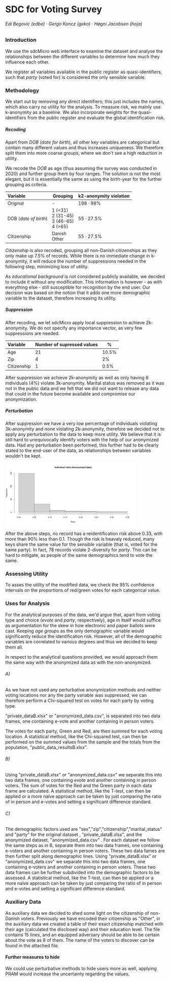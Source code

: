 # 	SDC for Voting Survey

###### Edi Begovic (edbe)  ·  Gergo Koncz (geko)  ·  Høgni Jacobsen (hoja)



### Introduction

We use the sdcMicro web interface to examine the dataset and analyse the relationships between the different variables to determine how much they influence each other. 

We register all variables available in the public register as quasi-identifiers, such that *party* (voted for) is considered the only sensible variable. 

### Methodology

We start out by removing any direct identifiers; this just includes the names, which also carry no utility for the analysis. To measure risk, we mainly use k-anonymity as a baseline. We also incorporate weights for the quasi-identifiers from the public register and evaluate the global identification risk.

##### Recoding

Apart from *DOB* (*date for birth*), all other key variables are categorical but contain many different values and thus increases uniqueness. We therefore split them into more coarse groups, where we don't see a high reduction in utility. 

We recode the *DOB* as age (thus assuming the survey was conducted in 2020) and further group them by four ranges. The solution is not the most elegant, but it is essentially the same as using the birth-year for the further grouping as criteria.

| Variable              | Grouping                                           | k2-anonymity violation |
| :-------------------- | -------------------------------------------------- | ---------------------- |
| Original              | -                                                  | 198 · 98%              |
| DOB (*date of birth*) | 1 (<31)<br />2 (31-45)<br />3 (46-65)<br />4 (>65) | 55 · 27.5%             |
| Citizenship           | Danish<br />Other                                  | 55 · 27.5%             |

*Citizenship* is also recoded, grouping all non-Danish citizenships as they only make up 7.5% of records. While there is no immediate change in k-anonymity, it will reduce the number of suppressions needed in the following step, minimizing loss of utility.

As *educational background* is not considered publicly available, we decided to include it without any modification. This information is however - as with everything else - still susceptible for recognition by the end user. Our decision was based on the notion that it adds one more demographic variable to the dataset, therefore increasing its utility.

##### Suppression

After recoding, we let sdcMicro apply local suppression to achieve 2k-anonymity. We do not specify any importance vector, as very few suppressions are needed.

| Variable    | Number of supressed values | %     |
| :---------- | -------------------------- | ----- |
| Age         | 21                         | 10.5% |
| Zip         | 4                          | 2%    |
| Citizenship | 1                          | 0.5%  |

After suppression we achieve 2k-anonymity as well as only having 8 individuals (4%) violate 3k-anonymity. Marital status was removed as it was not in the public data and we felt that we did not want to release any data that could in the future become available and compromise our anonymization.

##### Perturbation

After suppression we have a very low percentage of individuals violating 3k-anonymity and none violating 2k-anonymity, therefore we decided not to apply any perturbation to the data to keep more utility. We believe that it is still hard to unequivocally identify voters with the help of our anonymized data. Had any perturbation been performed, this further had to be clearly stated to the end-user of the data, as relationships between variables wouldn't be kept. 



<img src="risk_dist.png" alt="Screenshot 2020-11-10 at 10.15.13" style="zoom:40%;" />

After the above steps, no record has a reidentification risk above 0.33, with more than 90% less than 0.1. Though the risk is heavaly reduced, many keys share the same value for the sensible variable (that is, voted for the same party). In fact, 78 records violate 2-diversity for *party*. This can be hard to mitigate, as people of the same demographics tend to vote the same.


### Assessing Utility

To asses the utility of the modified data, we check the 95% confidence intervals on the proportions of red/green votes for each categorical value.


### Uses for Analysis

For the analytical purposes of the data, we'd argue that, apart from voting type and choice (*evote* and *party*, respectively), age in itself would suffice as argumentation for the skew in how electronic and paper ballots were cast. Keeping *age groups* as the only demographic variable would significantly reduce the identification risk. However, all of the demographic variables are correlated to various degrees and thus we decided to keep them all. 

In respect to the analytical questions provided, we would approach them the same way with the anonymized data as with the non-anonymized. 

###### A)	

As we have not used any perturbative anonymization methods and neither voting locations nor any the party variable was suppressed, we can therefore perform a Chi-squared test on votes for each party by voting type. 

"private_dataB.xlsx" or "anonymized_data.csv", is separated into two data frames, one containing e-vote and another containing in person voters.

The votes for each party, Green and Red, are then summed for each voting location. A statistical method, like the Chi-squared test, can then be performed on the summed values from the sample and the totals from the population, "public_data_resultsB.xlsx".

###### B)

Using "private_dataB.xlsx" or "anonymized_data.csv" we separate this into two data frames, one containing *evote* and another containing in person voters. The sum of votes for the Red and the Green party in each data frame are calculated. A statistical method, like the T-test, can then be applied or a more naïve approach can be taken by just comparing the ratio of in person and e-votes and setting a significant difference standard.

###### C)

The demographic factors used are "sex","zip","citizenship","marital_status" and "party" for the original dataset , "private_dataB.xlsx", and the anonymized dataset, "anonymized_data.csv" .  For each dataset we follow the same steps as in B, separate them into two data frames, one containing e-voters and another containing in person voters. These two data fames are then further split along demographic lines.  Using "private_dataB.xlsx" or "anonymized_data.csv" we separate this into two data frames, one containing e-voters and another containing in person voters. These two data frames can be further subdivided into the demographic factors to be assessed. A statistical method, like the T-test, can then be applied or a more naïve approach can be taken by just comparing the ratio of in person and e-votes and setting a significant difference standard.



### Auxiliary Data

As auxiliary data we decided to shed some light on the citizenship of non-Danish voters. Previously we have encoded their citizenship as "Other", in the auxiliary data we created a table of their exact citizenship matched with their age (calculated the disclosed way) and their education level. The file contains 15 lines, and an equipped adversary should be able to be certain about the vote as 8 of them. The name of the voters to discover can be found in the attached file.

#### Further measures to hide

We could use perturbative methods to hide users more as well, applying PRAM would increase the uncertainty regarding the values.

